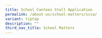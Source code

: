 ```yaml
---
title: School Canteen Stall Application
permalink: /about-us/school-matters/scsa/
variant: tiptap
description: ""
third_nav_title: School Matters
---
```

